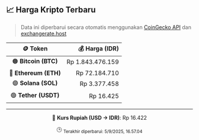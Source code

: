 

<!-- HARGA_KRIPTO -->
## 📈 Harga Kripto Terbaru

> Data ini diperbarui secara otomatis menggunakan [CoinGecko API](https://www.coingecko.com/) dan [exchangerate.host](https://exchangerate.host/)

<div align="center">

| 🪙 Token | 💰 Harga (IDR) |
|:------:|---------------:|
| 🟠 **Bitcoin (BTC)**   | Rp 1.843.476.159 |
| 🔵 **Ethereum (ETH)**  | Rp 72.184.710 |
| 🟣 **Solana (SOL)**    | Rp 3.377.458 |
| 🟢 **Tether (USDT)**   | Rp 16.425 |

---

💱 **Kurs Rupiah (USD → IDR)**: Rp 16.422

🕒 <sub>Terakhir diperbarui: 5/9/2025, 16.57.04</sub>

</div>
<!-- /HARGA_KRIPTO -->